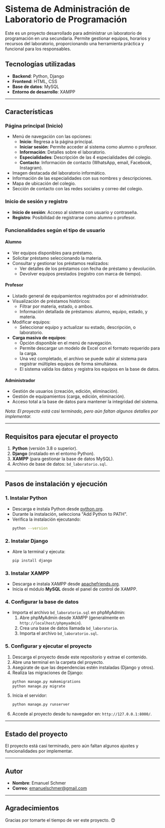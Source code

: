 
# **Sistema de Administración de Laboratorio de Programación**

Este es un proyecto desarrollado para administrar un laboratorio de programación en una secundaria. Permite gestionar equipos, horarios y recursos del laboratorio, proporcionando una herramienta práctica y funcional para los responsables.

## **Tecnologías utilizadas**
- **Backend**: Python, Django  
- **Frontend**: HTML, CSS  
- **Base de datos**: MySQL  
- **Entorno de desarrollo**: XAMPP  

---

## **Características**
### Página principal (Inicio)
- Menú de navegación con las opciones:
  - **Inicio**: Regresa a la página principal.
  - **Iniciar sesión**: Permite acceder al sistema como alumno o profesor.
  - **Información**: Detalles sobre el laboratorio.
  - **Especialidades**: Descripción de las 4 especialidades del colegio.
  - **Contacto**: Información de contacto (WhatsApp, email, Facebook, Instagram).
- Imagen destacada del laboratorio informático.
- Información de las especialidades con sus nombres y descripciones.
- Mapa de ubicación del colegio.
- Sección de contacto con las redes sociales y correo del colegio.

### Inicio de sesión y registro
- **Inicio de sesión**: Acceso al sistema con usuario y contraseña.
- **Registro**: Posibilidad de registrarse como alumno o profesor.

### Funcionalidades según el tipo de usuario
#### Alumno
- Ver equipos disponibles para préstamo.
- Solicitar préstamo seleccionando la materia.
- Consultar y gestionar los préstamos realizados:
  - Ver detalles de los préstamos con fecha de préstamo y devolución.
  - Devolver equipos prestados (registro con marca de tiempo).

#### Profesor
- Listado general de equipamientos registrados por el administrador.
- Visualización de préstamos históricos:
  - Filtrar por materia, estado, o ambos.
  - Información detallada de préstamos: alumno, equipo, estado, y materia.
- Modificar equipos:
  - Seleccionar equipo y actualizar su estado, descripción, o laboratorio.
- **Carga masiva de equipos**:
  - Opción disponible en el menú de navegación.
  - Permite descargar un modelo de Excel con el formato requerido para la carga.
  - Una vez completado, el archivo se puede subir al sistema para registrar múltiples equipos de forma simultánea.
  - El sistema valida los datos y registra los equipos en la base de datos.

#### Administrador
- Gestión de usuarios (creación, edición, eliminación).
- Gestión de equipamientos (carga, edición, eliminación).
- Acceso total a la base de datos para mantener la integridad del sistema.

*Nota: El proyecto está casi terminado, pero aún faltan algunos detalles por implementar.*

---

## **Requisitos para ejecutar el proyecto**
1. **Python** (versión 3.8 o superior).  
2. **Django** (instalado en el entorno Python).  
3. **XAMPP** (para gestionar la base de datos MySQL).  
4. Archivo de base de datos: `bd_laboratorio.sql`.  

---

## **Pasos de instalación y ejecución**

### **1. Instalar Python**
- Descarga e instala Python desde [python.org](https://www.python.org/).
- Durante la instalación, selecciona "Add Python to PATH".
- Verifica la instalación ejecutando:
  ```bash
  python --version
  ```

### **2. Instalar Django**
- Abre la terminal y ejecuta:
  ```bash
  pip install django
  ```

### **3. Instalar XAMPP**
- Descarga e instala XAMPP desde [apachefriends.org](https://www.apachefriends.org/).
- Inicia el módulo **MySQL** desde el panel de control de XAMPP.

### **4. Configurar la base de datos**
- Importa el archivo `bd_laboratorio.sql` en phpMyAdmin:
  1. Abre phpMyAdmin desde XAMPP (generalmente en `http://localhost/phpmyadmin`).
  2. Crea una base de datos llamada `bd_laboratorio`.
  3. Importa el archivo `bd_laboratorio.sql`.

### **5. Configurar y ejecutar el proyecto**
1. Descarga el proyecto desde este repositorio y extrae el contenido.
2. Abre una terminal en la carpeta del proyecto.
3. Asegúrate de que las dependencias estén instaladas (Django y otros).
4. Realiza las migraciones de Django:
   ```bash
   python manage.py makemigrations
   python manage.py migrate
   ```
5. Inicia el servidor:
   ```bash
   python manage.py runserver
   ```
6. Accede al proyecto desde tu navegador en: `http://127.0.0.1:8000/`.

---

## **Estado del proyecto**
El proyecto está casi terminado, pero aún faltan algunos ajustes y funcionalidades por implementar.

---

## **Autor**
- **Nombre**: Emanuel Schmer  
- **Correo**: emanuelschmer@gmail.com  

---

## **Agradecimientos**
Gracias por tomarte el tiempo de ver este proyecto. 😊
